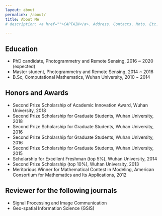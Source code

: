 ```yaml
---
layout: about
permalink: /about/
title: About Me
# description: <a href="">CAPTAIN</a>. Address. Contacts. Moto. Etc.

---
```

## Education
   - PhD candidate, Photogrammetry and Remote Sensing, 2016 ~ 2020 (expected)
   - Master student, Photogrammetry and Remote Sensing, 2014 ~ 2016
   - B.Sc, Computational Mathematics, Wuhan University, 2010 ~ 2014
      
## Honors and Awards
- Second Prize Scholarship of Academic Innovation Award, Wuhan University, 2018
- Second Prize Scholarship for Graduate Students, Wuhan University, 2018
- Second Prize Scholarship for Graduate Students, Wuhan University, 2016
- Second Prize Scholarship for Graduate Students, Wuhan University, 2016
- Second Prize Scholarship for Graduate Students, Wuhan University, 2015
- Scholarship for Excellent Freshman (top 5%), Wuhan University, 2014
- Second Prize Scholarship (top 10%), Wuhan University, 2013
- Meritorious Winner for Mathematical Contest in Modeling, American Consortium for Mathematics and Its Applications, 2012

## Reviewer for the following journals
- Signal Processing and Image Communication
- Geo-spatial Information Science (GSIS)